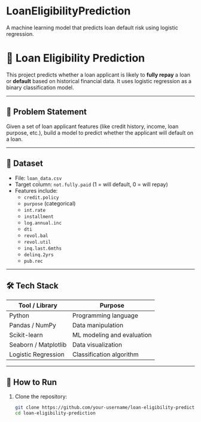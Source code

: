 # LoanEligibilityPrediction
A machine learning model that predicts loan default risk using logistic regression.
# 🧠 Loan Eligibility Prediction

This project predicts whether a loan applicant is likely to **fully repay** a loan or **default** based on historical financial data. It uses logistic regression as a binary classification model.

---

## 📌 Problem Statement

Given a set of loan applicant features (like credit history, income, loan purpose, etc.), build a model to predict whether the applicant will default on a loan.

---

## 📂 Dataset

- File: `loan_data.csv`
- Target column: `not.fully.paid` (1 = will default, 0 = will repay)
- Features include:
  - `credit.policy`
  - `purpose` (categorical)
  - `int.rate`
  - `installment`
  - `log.annual.inc`
  - `dti`
  - `revol.bal`
  - `revol.util`
  - `inq.last.6mths`
  - `delinq.2yrs`
  - `pub.rec`

---

## 🛠️ Tech Stack

| Tool / Library     | Purpose                        |
|--------------------|--------------------------------|
| Python             | Programming language           |
| Pandas / NumPy     | Data manipulation              |
| Scikit-learn       | ML modeling and evaluation     |
| Seaborn / Matplotlib | Data visualization          |
| Logistic Regression | Classification algorithm      |

---

## 🚀 How to Run

1. Clone the repository:
   ```bash
   git clone https://github.com/your-username/loan-eligibility-prediction.git
   cd loan-eligibility-prediction

